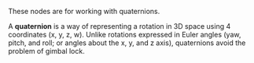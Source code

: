 These nodes are for working with quaternions. 

A **quaternion** is a way of representing a rotation in 3D space using 4 coordinates (x, y, z, w). Unlike rotations expressed in Euler angles (yaw, pitch, and roll; or angles about the x, y, and z axis), quaternions avoid the problem of gimbal lock. 
